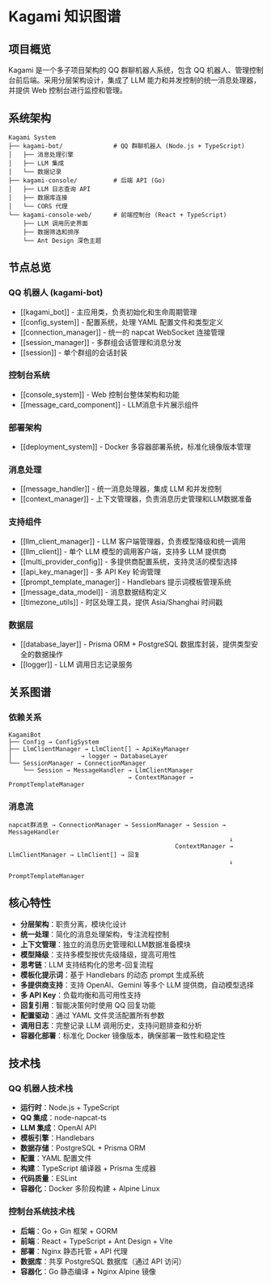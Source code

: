 # Kagami 知识图谱

## 项目概览

Kagami 是一个多子项目架构的 QQ 群聊机器人系统，包含 QQ 机器人、管理控制台前后端。采用分层架构设计，集成了 LLM 能力和并发控制的统一消息处理器，并提供 Web 控制台进行监控和管理。

## 系统架构

```
Kagami System
├── kagami-bot/              # QQ 群聊机器人 (Node.js + TypeScript)
│   ├── 消息处理引擎
│   ├── LLM 集成
│   └── 数据记录
├── kagami-console/          # 后端 API (Go)
│   ├── LLM 日志查询 API
│   ├── 数据库连接
│   └── CORS 代理
└── kagami-console-web/      # 前端控制台 (React + TypeScript)
    ├── LLM 调用历史界面
    ├── 数据筛选和排序
    └── Ant Design 深色主题
```

## 节点总览

### QQ 机器人 (kagami-bot)
- [[kagami_bot]] - 主应用类，负责初始化和生命周期管理
- [[config_system]] - 配置系统，处理 YAML 配置文件和类型定义
- [[connection_manager]] - 统一的 napcat WebSocket 连接管理
- [[session_manager]] - 多群组会话管理和消息分发
- [[session]] - 单个群组的会话封装

### 控制台系统
- [[console_system]] - Web 控制台整体架构和功能
- [[message_card_component]] - LLM消息卡片展示组件

### 部署架构
- [[deployment_system]] - Docker 多容器部署系统，标准化镜像版本管理

### 消息处理
- [[message_handler]] - 统一消息处理器，集成 LLM 和并发控制
- [[context_manager]] - 上下文管理器，负责消息历史管理和LLM数据准备

### 支持组件
- [[llm_client_manager]] - LLM 客户端管理器，负责模型降级和统一调用
- [[llm_client]] - 单个 LLM 模型的调用客户端，支持多 LLM 提供商
- [[multi_provider_config]] - 多提供商配置系统，支持灵活的模型选择
- [[api_key_manager]] - 多 API Key 轮询管理
- [[prompt_template_manager]] - Handlebars 提示词模板管理系统
- [[message_data_model]] - 消息数据结构定义
- [[timezone_utils]] - 时区处理工具，提供 Asia/Shanghai 时间戳

### 数据层
- [[database_layer]] - Prisma ORM + PostgreSQL 数据库封装，提供类型安全的数据操作
- [[logger]] - LLM 调用日志记录服务

## 关系图谱

### 依赖关系
```
KagamiBot
├── Config → ConfigSystem
├── LlmClientManager → LlmClient[] → ApiKeyManager
│                   → logger → DatabaseLayer
└── SessionManager → ConnectionManager
    └── Session → MessageHandler → LlmClientManager
                                 → ContextManager → PromptTemplateManager
```

### 消息流
```
napcat群消息 → ConnectionManager → SessionManager → Session → MessageHandler
                                                             ↓
                                              ContextManager → LlmClientManager → LlmClient[] → 回复
                                                             ↓
                                                    PromptTemplateManager
```

## 核心特性

- **分层架构**：职责分离，模块化设计
- **统一处理**：简化的消息处理架构，专注流程控制
- **上下文管理**：独立的消息历史管理和LLM数据准备模块
- **模型降级**：支持多模型按优先级降级，提高可用性
- **思考链**：LLM 支持结构化的思考-回复流程
- **模板化提示词**：基于 Handlebars 的动态 prompt 生成系统
- **多提供商支持**：支持 OpenAI、Gemini 等多个 LLM 提供商，自动模型选择
- **多 API Key**：负载均衡和高可用性支持
- **回复引用**：智能决策何时使用 QQ 回复功能
- **配置驱动**：通过 YAML 文件灵活配置所有参数
- **调用日志**：完整记录 LLM 调用历史，支持问题排查和分析
- **容器化部署**：标准化 Docker 镜像版本，确保部署一致性和稳定性

## 技术栈

### QQ 机器人技术栈
- **运行时**：Node.js + TypeScript
- **QQ 集成**：node-napcat-ts
- **LLM 集成**：OpenAI API
- **模板引擎**：Handlebars
- **数据存储**：PostgreSQL + Prisma ORM
- **配置**：YAML 配置文件
- **构建**：TypeScript 编译器 + Prisma 生成器
- **代码质量**：ESLint
- **容器化**：Docker 多阶段构建 + Alpine Linux

### 控制台系统技术栈
- **后端**：Go + Gin 框架 + GORM
- **前端**：React + TypeScript + Ant Design + Vite
- **部署**：Nginx 静态托管 + API 代理
- **数据库**：共享 PostgreSQL 数据库（通过 API 访问）
- **容器化**：Go 静态编译 + Nginx Alpine 镜像